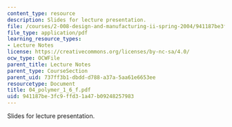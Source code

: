 ```yaml
---
content_type: resource
description: Slides for lecture presentation.
file: /courses/2-008-design-and-manufacturing-ii-spring-2004/941187be3fc9ffd31a47b09248257983_04_polymer_1_6_f.pdf
file_type: application/pdf
learning_resource_types:
- Lecture Notes
license: https://creativecommons.org/licenses/by-nc-sa/4.0/
ocw_type: OCWFile
parent_title: Lecture Notes
parent_type: CourseSection
parent_uid: 737ff3b1-dbdd-d788-a37a-5aa61e6653ee
resourcetype: Document
title: 04_polymer_1_6_f.pdf
uid: 941187be-3fc9-ffd3-1a47-b09248257983
---
```

Slides for lecture presentation.